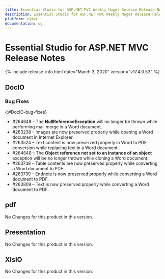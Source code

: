 ```yaml
---
title: Essential Studio for ASP.NET MVC Weekly Nuget Release Release Notes  
description: Essential Studio for ASP.NET MVC Weekly Nuget Release Release Notes  
platform: ejmvc
documentation: ug
---
```


# Essential Studio for ASP.NET MVC  Release Notes  

{% include release-info.html date="March 3, 2020"  version="v17.4.0.53" %} 






## DocIO

### Bug Fixes
{:#DocIO-bug-fixes}

* \#264648 - The **NullReferenceException** will no longer be thrown while performing mail merge in a Word document.
* \#263238 – Images are now preserved properly while opening a Word document in Internet Explorer.
* \#263524 – Text content is now preserved properly in Word to PDF conversion while replacing text in a Word document.
* \#264646 – The **Object reference not set to an instance of an object** exception will be no longer thrown while cloning a Word document.
* \#263739 – Table contents are now preserved properly while converting a Word document to PDF.
* \#263739 – Endnote is now preserved properly while converting a Word document to PDF.
* \#263809 – Text is now preserved properly while converting a Word document to PDF.
## pdf

No Changes for this product in this version.

[//]: # "Delete the contents of this file while new content is added."

## Presentation

No Changes for this product in this version.

[//]: # "Delete the contents of this file while new content is added."

## XlsIO

No Changes for this product in this version.

[//]: # "Delete the contents of this file while new content is added."


